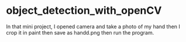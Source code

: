 # object_detection_with_openCV

In that mini project, I opened camera and take a photo of my hand then I crop it in paint then save as handd.png then run the program.
